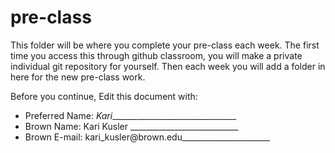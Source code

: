 # pre-class


This folder will be where you complete your pre-class each week. The first time you access this through github classroom, you will make a private individual git repository for yourself. Then each week you will add a folder in here for the new pre-class work. 

Before you continue, Edit this document with:


- Preferred Name: _Kari________________________________
- Brown Name: Kari Kusler ___________________________
- Brown E-mail: kari_kusler@brown.edu______________________
